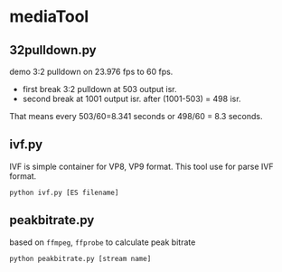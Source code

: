 # mediaTool

## 32pulldown.py
demo 3:2 pulldown on 23.976 fps to 60 fps.

- first break 3:2 pulldown at 503 output isr.
- second break at 1001 output isr. after (1001-503) = 498 isr.

That means every 503/60=8.341 seconds or 498/60 = 8.3 seconds.

## ivf.py
IVF is simple container for VP8, VP9 format.
This tool use for parse IVF format.

    python ivf.py [ES filename]

## peakbitrate.py

based on `ffmpeg`, `ffprobe` to calculate peak bitrate

    python peakbitrate.py [stream name]
